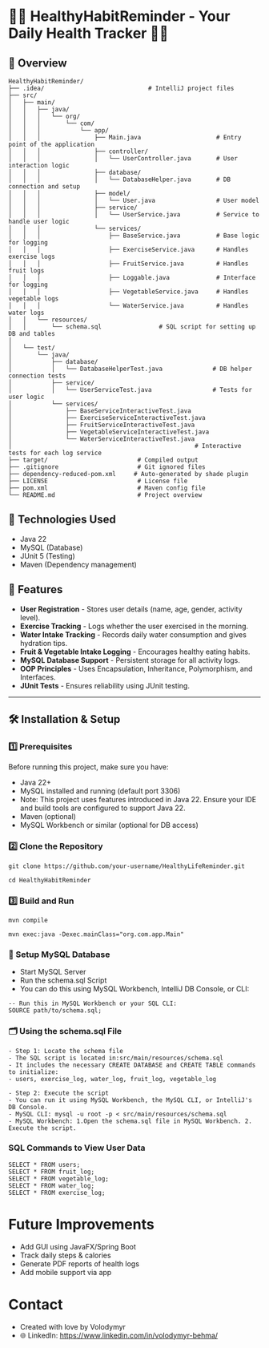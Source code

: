 # 🏋️‍♂️ HealthyHabitReminder - Your Daily Health Tracker 🥗💧

## 📌 Overview

```
HealthyHabitReminder/
├── .idea/                             # IntelliJ project files
├── src/
│   ├── main/
│   │   ├── java/
│   │   │   └── org/
│   │   │       └── com/
│   │   │           └── app/
│   │   │               ├── Main.java                     # Entry point of the application
│   │   │               ├── controller/
│   │   │               │   └── UserController.java       # User interaction logic
│   │   │               ├── database/
│   │   │               │   └── DatabaseHelper.java       # DB connection and setup
│   │   │               ├── model/
│   │   │               │   └── User.java                 # User model
│   │   │               ├── service/
│   │   │               │   └── UserService.java          # Service to handle user logic
│   │   │               └── services/
│   │   │                   ├── BaseService.java          # Base logic for logging
│   │   │                   ├── ExerciseService.java      # Handles exercise logs
│   │   │                   ├── FruitService.java         # Handles fruit logs
│   │   │                   ├── Loggable.java             # Interface for logging
│   │   │                   ├── VegetableService.java     # Handles vegetable logs
│   │   │                   └── WaterService.java         # Handles water logs
│   │   └── resources/
│   │       └── schema.sql                # SQL script for setting up DB and tables
│
│   └── test/
│       └── java/
│           ├── database/
│           │   └── DatabaseHelperTest.java              # DB helper connection tests
│           ├── service/
│           │   └── UserServiceTest.java                 # Tests for user logic
│           └── services/
│               ├── BaseServiceInteractiveTest.java
│               ├── ExerciseServiceInteractiveTest.java
│               ├── FruitServiceInteractiveTest.java
│               ├── VegetableServiceInteractiveTest.java
│               └── WaterServiceInteractiveTest.java
│                                                   # Interactive tests for each log service
├── target/                         # Compiled output
├── .gitignore                      # Git ignored files
├── dependency-reduced-pom.xml     # Auto-generated by shade plugin
├── LICENSE                         # License file
├── pom.xml                         # Maven config file
└── README.md                       # Project overview

```


## 🎯 Technologies Used
- Java 22
- MySQL (Database)
- JUnit 5 (Testing)
- Maven (Dependency management)



## 🚀 Features
 - **User Registration** - Stores user details (name, age, gender, activity level).  
 - **Exercise Tracking** - Logs whether the user exercised in the morning.  
 - **Water Intake Tracking** - Records daily water consumption and gives hydration tips.  
 - **Fruit & Vegetable Intake Logging** - Encourages healthy eating habits.  
 - **MySQL Database Support** - Persistent storage for all activity logs.  
 - **OOP Principles** - Uses Encapsulation, Inheritance, Polymorphism, and Interfaces.  
 - **JUnit Tests** - Ensures reliability using JUnit testing.



---

## **🛠️ Installation & Setup**

### **1️⃣ Prerequisites**
Before running this project, make sure you have:
- Java 22+
- MySQL installed and running (default port 3306)
- Note: This project uses features introduced in Java 22. Ensure your IDE and build tools are configured to support Java 22.
- Maven (optional)
- MySQL Workbench or similar (optional for DB access)

### **2️⃣ Clone the Repository**
```
git clone https://github.com/your-username/HealthyLifeReminder.git
```
```
cd HealthyHabitReminder
```

### **3️⃣ Build and Run**

```
mvn compile
```
```
mvn exec:java -Dexec.mainClass="org.com.app.Main"
```

### 🔧 Setup MySQL Database

- Start MySQL Server
- Run the schema.sql Script
- You can do this using MySQL Workbench, IntelliJ DB Console, or CLI:
```
-- Run this in MySQL Workbench or your SQL CLI:
SOURCE path/to/schema.sql;

```

### 🗂️ Using the schema.sql File

```
- Step 1: Locate the schema file
- The SQL script is located in:src/main/resources/schema.sql
- It includes the necessary CREATE DATABASE and CREATE TABLE commands to initialize:
- users, exercise_log, water_log, fruit_log, vegetable_log

- Step 2: Execute the script
- You can run it using MySQL Workbench, the MySQL CLI, or IntelliJ's DB Console.
- MySQL CLI: mysql -u root -p < src/main/resources/schema.sql
- MySQL Workbench: 1.Open the schema.sql file in MySQL Workbench. 2. Execute the script.
```

 ### SQL Commands to View User Data
 ```
SELECT * FROM users;
SELECT * FROM fruit_log;
SELECT * FROM vegetable_log;
SELECT * FROM water_log;
SELECT * FROM exercise_log;
```

# Future Improvements
-  Add GUI using JavaFX/Spring Boot
-  Track daily steps & calories
-  Generate PDF reports of health logs
-  Add mobile support via app





# Contact
- Created with love by Volodymyr
- 🌐 LinkedIn: https://www.linkedin.com/in/volodymyr-behma/
